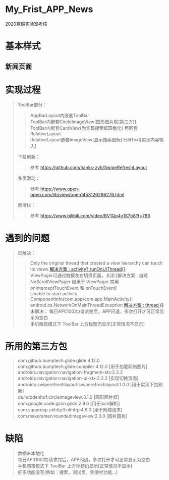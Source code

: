 # My_Frist_APP_News
2020寒假实验室考核

# 基本样式
## 新闻页面


# 实现过程
> ToolBar部分：
> > AppBarLayout内嵌套ToolBar  
> > ToolBar内嵌套CircleImageView[圆形图片框(第三方)]  
> > ToolBar内嵌套CardView{为实现搜索框圆角化} 再嵌套RelativeLayout  
> > RelativeLayout嵌套ImageView[显示搜索图标]   EditText[实现内容输入]  
> 
> 下拉刷新：
> > 参考 https://github.com/hanks-zyh/SwipeRefreshLayout  
> 
> 多页滑动：
> > 参考 https://www.open-open.com/lib/view/open1453126286276.html  
> 
> 侧滑栏：
> > 参考 https://www.bilibili.com/video/BV1Qp4y1S7b8?t=786  

# 遇到的问题
> 已解决：
> > Only the original thread that created a view hierarchy can touch its views.[解决方案 : activity?.runOnUiThread{}](不能在子线程中刷新UI)  
> > ViewPager可通过触摸左右切换页面，关闭 [解决方案 : 自建 NoScrollViewPager 继承于 ViewPager 禁用 onInterceptTouchEvent 和 onTouchEvent]  
> > Unable to start activity ComponentInfo{com.app/com.app.MainActivity}: android.os.NetworkOnMainThreadException [解决方案 : thread {}](不能在主线程中进行网络请求)  
> 未解决：
> > 每日API(100次)请求完后，APP闪退，多次打开才可正常显示为空白  
> > 手机暗夜模式下 ToolBar 上方标题仍显示[正常情况不显示]  

# 所用的第三方包
> com.github.bumptech.glide:glide:4.12.0  com.github.bumptech.glide:compiler:4.12.0  [用于加载网络图片]  
> androidx.navigation:navigation-fragment-ktx:2.2.2      androidx.navigation:navigation-ui-ktx:2.2.2  [实现切换页面]  
> androidx.swiperefreshlayout:swiperefreshlayout:1.0.0 [用于实现下拉刷新]  
> de.hdodenhof:circleimageview:3.1.0 [圆形图片框]  
> com.google.code.gson:gson:2.8.6 [用于json解析]  
> com.squareup.okhttp3:okhttp:4.9.0 [用于网络请求]  
> com.makeramen:roundedimageview:2.3.0 [图片圆角]  

# 缺陷
> 数据未本地化  
> 每日API(100次)请求完后，APP闪退，多次打开才可正常显示为空白  
> 手机暗夜模式下 ToolBar 上方标题仍显示[正常情况不显示]  
> 好多功能没写(例如：搜索，测试页，侧滑栏功能...)
